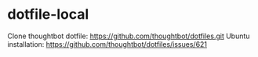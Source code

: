 # dotfile-local
Clone thoughtbot dotfile: https://github.com/thoughtbot/dotfiles.git
Ubuntu installation: https://github.com/thoughtbot/dotfiles/issues/621
